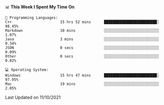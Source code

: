 
<!--START_SECTION:waka-->
📊 **This Week I Spent My Time On** 

```text
💬 Programming Languages: 
C++                      15 hrs 52 mins      ████████████████████████░   98.45% 
Markdown                 10 mins             ░░░░░░░░░░░░░░░░░░░░░░░░░   1.07% 
Java                     3 mins              ░░░░░░░░░░░░░░░░░░░░░░░░░   0.34% 
JSON                     0 secs              ░░░░░░░░░░░░░░░░░░░░░░░░░   0.09% 
Other                    0 secs              ░░░░░░░░░░░░░░░░░░░░░░░░░   0.02%

💻 Operating System: 
Windows                  15 hrs 47 mins      ████████████████████████░   97.95% 
Mac                      19 mins             ░░░░░░░░░░░░░░░░░░░░░░░░░   2.05%

```


 Last Updated on 11/10/2021
<!--END_SECTION:waka-->
